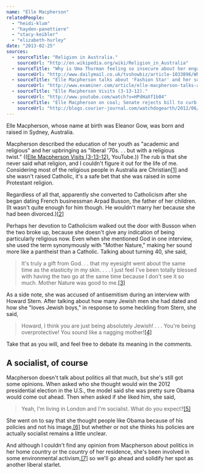 ```yaml
---
name: "Elle Macpherson"
relatedPeople:
  - "heidi-klum"
  - "hayden-panettiere"
  - "stacy-keibler"
  - "elizabeth-hurley"
date: "2013-02-25"
sources:
  - sourceTitle: "Religion in Australia."
    sourceUrl: "http://en.wikipedia.org/wiki/Religion_in_Australia"
  - sourceTitle: "Why is Uma Thurman feeling so insecure about her engagement to Arpad 'Arki' Busson?"
    sourceUrl: "http://www.dailymail.co.uk/tvshowbiz/article-1033896/Why-Uma-Thurman-feeling-insecure-engagement-Arpad-Arki-Busson.html"
  - sourceTitle: "Elle Macpherson talks about 'Fashion Star' and her supermodel detour."
    sourceUrl: "http://www.examiner.com/article/elle-macpherson-talks-about-fashion-star-and-her-supermodel-detour"
  - sourceTitle: "Elle Macpherson Visits (3-13-12)."
    sourceUrl: "http://www.youtube.com/watch?v=HPdHaXf1b04"
  - sourceTitle: "Elle Macpherson on coal; Senate rejects bill to curb EPA on mercury."
    sourceUrl: "http://blogs.courier-journal.com/watchdogearth/2012/06/20/elle-macpherson-on-coal-senate-rejects-bill-to-curb-epa-on-mercury/"
---
```


Elle Macpherson, whose name at birth was Eleanor Gow, was born and raised in Sydney, Australia.

Macpherson described the education of her youth as "academic and religious" and her upbringing as "liberal '70s. . . but with a religious twist." (([Elle Macpherson Visits (3-13-12).](http://www.youtube.com/watch?v=HPdHaXf1b04) YouTube.)) The rub is that she never said what religion, and I couldn't figure it out for the life of me. Considering most of the religious people in Australia are Christian<a class="source-citation" href="#http://en.wikipedia.org/wiki/Religion_in_Australia" title="Religion in Australia.">[1]</a> and she wasn't raised Catholic, it's a safe bet that she was raised in some Protestant religion.

Regardless of all that, apparently she converted to Catholicism after she began dating French businessman Arpad Busson, the father of her children. (It wasn't quite enough for him though. He wouldn't marry her because she had been divorced.)<a class="source-citation" href="#http://www.dailymail.co.uk/tvshowbiz/article-1033896/Why-Uma-Thurman-feeling-insecure-engagement-Arpad-Arki-Busson.html" title="Why is Uma Thurman feeling so insecure about her engagement to Arpad &apos;Arki&apos; Busson?">[2]</a>

Perhaps her devotion to Catholicism walked out the door with Busson when the two broke up, because she doesn't give any indication of being particularly religious now. Even when she mentioned God in one interview, she used the term synonymously with "Mother Nature," making her sound more like a pantheist than a Catholic. Talking about turning 40, she said,

>It's truly a gift from God. . . that my eyesight went about the same time as the elasticity in my skin. . . . I just feel I've been totally blessed with having the two go at the same time because I don't see it so much. Mother Nature was good to me.<a class="source-citation" href="#http://www.examiner.com/article/elle-macpherson-talks-about-fashion-star-and-her-supermodel-detour" title="Elle Macpherson talks about &apos;Fashion Star&apos; and her supermodel detour.">[3]</a>

As a side note, she was accused of antisemitism during an interview with Howard Stern. After talking about how many Jewish men she had dated and how she "loves Jewish boys," in response to some heckling from Stern, she said,

>Howard, I think you are just being absolutely Jewish! . . . You're being overprotective! You sound like a nagging mother!<a class="source-citation" href="#http://www.youtube.com/watch?v=HPdHaXf1b04" title="Elle Macpherson Visits (3-13-12).">[4]</a>

Take that as you will, and feel free to debate its meaning in the comments.


## A socialist, of course

Macpherson doesn't talk about politics all that much, but she's still got some opinions. When asked who she thought would win the 2012 presidential election in the U.S., the model said she was pretty sure Obama would come out ahead. Then when asked if she liked him, she said,

>Yeah, I'm living in London and I'm socialist. What do you expect?<a class="source-citation" href="#http://www.youtube.com/watch?v=HPdHaXf1b04" title="Elle Macpherson Visits (3-13-12).">[5]</a>

She went on to say that she thought people like Obama because of his policies and not his image,<a class="source-citation" href="#http://www.youtube.com/watch?v=HPdHaXf1b04" title="Elle Macpherson Visits (3-13-12).">[6]</a> but whether or not she thinks his policies are actually socialist remains a little unclear.

And although I couldn't find any opinion from Macpherson about politics in her home country or the country of her residence, she's been involved in some environmental activism,<a class="source-citation" href="#http://blogs.courier-journal.com/watchdogearth/2012/06/20/elle-macpherson-on-coal-senate-rejects-bill-to-curb-epa-on-mercury/" title="Elle Macpherson on coal; Senate rejects bill to curb EPA on mercury.">[7]</a> so we'll go ahead and solidify her spot as another liberal starlet.